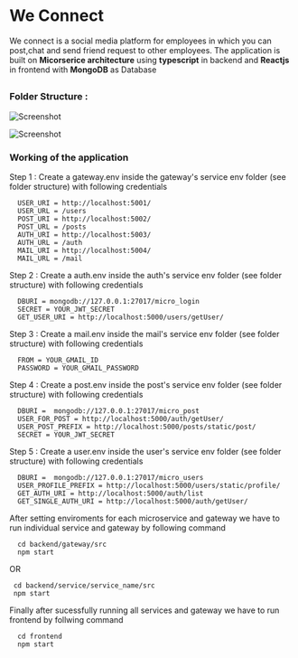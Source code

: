 # We Connect
We connect is a social media platform for employees in which you can post,chat and send friend request to other employees.
The application is built on **Micorserice architecture** using **typescript** in backend and **Reactjs** in frontend with **MongoDB** as Database
##

### Folder Structure :

![Screenshot](https://github.com/imyogeshgaur/social-app-micro/blob/master/screenshots/Screenshot%20(90).png)

![Screenshot](https://github.com/imyogeshgaur/social-app-micro/blob/master/screenshots/Screenshot%20(91).png)

### Working of the application
Step 1 : Create a gateway.env inside the gateway's service env folder (see folder structure) with following credentials
  ```
    USER_URI = http://localhost:5001/
    USER_URL = /users
    POST_URI = http://localhost:5002/
    POST_URL = /posts
    AUTH_URI = http://localhost:5003/
    AUTH_URL = /auth
    MAIL_URI = http://localhost:5004/
    MAIL_URL = /mail
  ```
Step 2 : Create a auth.env inside the auth's service env folder (see folder structure) with following credentials
```
  DBURI = mongodb://127.0.0.1:27017/micro_login
  SECRET = YOUR_JWT_SECRET
  GET_USER_URI = http://localhost:5000/users/getUser/
```
Step 3 : Create a mail.env inside the mail's service env folder (see folder structure) with following credentials
```
  FROM = YOUR_GMAIL_ID
  PASSWORD = YOUR_GMAIL_PASSWORD
```
Step 4 : Create a post.env inside the post's service env folder (see folder structure) with following credentials
```
  DBURI =  mongodb://127.0.0.1:27017/micro_post
  USER_FOR_POST = http://localhost:5000/auth/getUser/
  USER_POST_PREFIX = http://localhost:5000/posts/static/post/
  SECRET = YOUR_JWT_SECRET
```
Step 5 : Create a user.env inside the user's service env folder (see folder structure) with following credentials
```
  DBURI =  mongodb://127.0.0.1:27017/micro_users
  USER_PROFILE_PREFIX = http://localhost:5000/users/static/profile/
  GET_AUTH_URI = http://localhost:5000/auth/list
  GET_SINGLE_AUTH_URI = http://localhost:5000/auth/getUser/
```
After setting enviroments for each microservice and gateway we have to run individual service and gateway by following command
```
  cd backend/gateway/src
  npm start
```
OR

```
 cd backend/service/service_name/src
 npm start
```
Finally after sucessfully running all services and gateway we have to run frontend by follwing command
```
  cd frontend
  npm start
